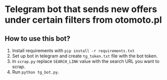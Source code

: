 # Telegram bot that sends new offers under certain filters from otomoto.pl
## How to use this bot?
1. Install requirements with `pip install -r requirements.txt`
2. Set up bot in telegram and create `tg_token.txt` file with the bot token.
3. In `scrap.py` replace `SEARCH_LINK` value with the search URL you want to scrap.
4. Run `python tg_bot.py`.
